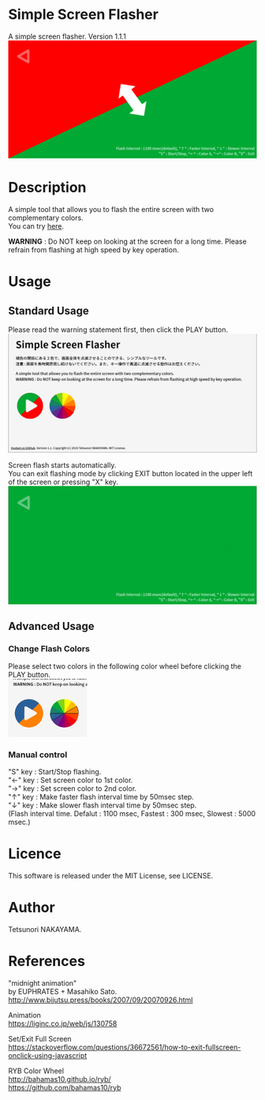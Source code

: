 # Simple Screen Flasher
A simple screen flasher. Version 1.1.1 
<img src="https://raw.githubusercontent.com/tetunori/SimpleScreenFlasher/assets/screen_10.png" width="640px">

# Description
A simple tool that allows you to flash the entire screen with two complementary colors.  
You can try [here](https://tetunori.github.io/SimpleScreenFlasher/).

**WARNING** : Do NOT keep on looking at the screen for a long time. Please refrain from flashing at high speed by key operation.  

# Usage
## Standard Usage
Please read the warning statement first, then click the PLAY button.  
<img src="https://raw.githubusercontent.com/tetunori/SimpleScreenFlasher/assets/screen_11.png" width="640px">

Screen flash starts automatically.  
You can exit flashing mode by clicking EXIT button located in the upper left of the screen or pressing "X" key.  
<img src="https://raw.githubusercontent.com/tetunori/SimpleScreenFlasher/assets/screen_12.png" width="640px">

## Advanced Usage
### Change Flash Colors
Please select two colors in the following color wheel before clicking the PLAY button.  
<img src="https://raw.githubusercontent.com/tetunori/SimpleScreenFlasher/assets/screen_13.png" width="160px">

### Manual control
"S" key : Start/Stop flashing.  
"←" key : Set screen color to 1st color.  
"→" key : Set screen color to 2nd color.  
"↑" key : Make faster flash interval time by 50msec step.    
"↓" key : Make slower flash interval time by 50msec step.  
(Flash interval time. Defalut : 1100 msec, Fastest : 300 msec, Slowest : 5000 msec.)

# Licence
This software is released under the MIT License, see LICENSE.

# Author
Tetsunori NAKAYAMA.

# References
"midnight animation"  
by EUPHRATES + Masahiko Sato.  
http://www.bijutsu.press/books/2007/09/20070926.html

Animation  
https://liginc.co.jp/web/js/130758

Set/Exit Full Screen  
https://stackoverflow.com/questions/36672561/how-to-exit-fullscreen-onclick-using-javascript

RYB Color Wheel  
http://bahamas10.github.io/ryb/  
https://github.com/bahamas10/ryb  
